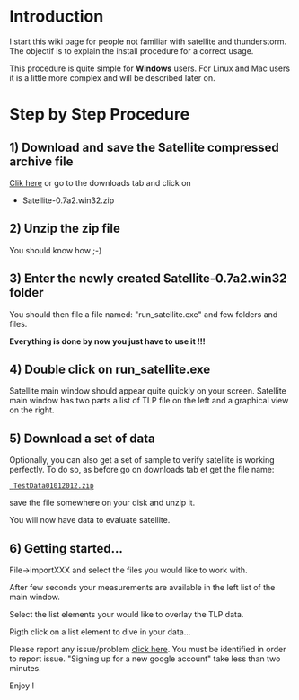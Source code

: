 # Introduction #

I start this wiki page for people not familiar with satellite and thunderstorm. The objectif is to explain the install procedure for a correct usage.

This procedure is quite simple for **Windows** users. For Linux and Mac users it is a little more complex and will be described later on.


# Step by Step Procedure #

## 1) Download and save the Satellite compressed archive file ##
[Clik here](http://esdanalysistools.googlecode.com/files/Satellite-0.7a2.win32.zip)
or go to the downloads tab and click on
  * Satellite-0.7a2.win32.zip


## 2) Unzip the zip file ##

You should know how ;-)

## 3) Enter the newly created Satellite-0.7a2.win32 folder ##

You should then file a file named: "run\_satellite.exe" and few
folders and files.

**Everything is done by now you just have to use it !!!**

## 4) Double click on run\_satellite.exe ##

Satellite main window should appear quite quickly on your screen.
Satellite main window has two parts a list of TLP file on the left and a graphical view on the right.


## 5) Download a set of data ##

Optionally, you can also get a set of sample to verify satellite is working perfectly. To do so, as before go on downloads tab et get the file name:

[` TestData01012012.zip`](http://esdanalysistools.googlecode.com/files/TestData01012012.zip)

save the file somewhere on your disk and unzip it.


You will now have data to evaluate satellite.

## 6) Getting started... ##

File->importXXX  and select the files you would like to work with.

After few seconds your measurements are available in the left list of the main window.

Select the list elements your would like to overlay the TLP data.

Rigth click on a list element to dive in your data...

Please report any issue/problem [click here](http://code.google.com/p/esdanalysistools/issues/entry?template=Defect%20report%20from%20user).
You must be identified in order to report issue. "Signing up for a new google account" take less than two minutes.

Enjoy !